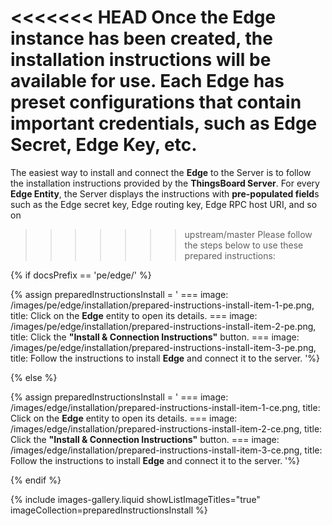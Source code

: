 <<<<<<< HEAD
Once the **Edge** instance has been created, the installation instructions will be available for use. 
Each **Edge** has preset configurations that contain important credentials, such as **Edge Secret**, **Edge Key**, etc.  
=======
The easiest way to install and connect the **Edge** to the Server is to follow the installation instructions provided by the **ThingsBoard Server**.
For every **Edge Entity**,  the Server displays the instructions with **pre-populated field**s such as the Edge secret key, Edge routing key, Edge RPC host URI, and so on

>>>>>>> upstream/master
Please follow the steps below to use these prepared instructions:


{% if docsPrefix == 'pe/edge/' %}

{% assign preparedInstructionsInstall = '
    ===
        image: /images/pe/edge/installation/prepared-instructions-install-item-1-pe.png,
        title: Click on the **Edge** entity to open its details.
    ===
        image: /images/pe/edge/installation/prepared-instructions-install-item-2-pe.png,
        title: Click the **"Install & Connection Instructions"** button.
    ===
        image: /images/pe/edge/installation/prepared-instructions-install-item-3-pe.png,
        title: Follow the instructions to install **Edge** and connect it to the server.
'%}

{% else %}

{% assign preparedInstructionsInstall = '
    ===
        image: /images/edge/installation/prepared-instructions-install-item-1-ce.png,
        title: Click on the **Edge** entity to open its details.
    ===
        image: /images/edge/installation/prepared-instructions-install-item-2-ce.png,
        title: Click the **"Install & Connection Instructions"** button.
    ===
        image: /images/edge/installation/prepared-instructions-install-item-3-ce.png,
        title: Follow the instructions to install **Edge** and connect it to the server.
'%}

{% endif %}

{% include images-gallery.liquid showListImageTitles="true" imageCollection=preparedInstructionsInstall %}